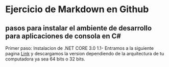 # Ejercicio de Markdown en Github
## pasos para instalar el ambiente de desarrollo para aplicaciones de consola en C#

Primer paso: Instalacion de .NET CORE 3.0
1.1- Entramos a la siguiente pagina [Link](https://dotnet.microsoft.com/download/dotnet-core/3.0 ".NET CORE") y descargamos la version dependiendo de la arquitectura de tu computadora ya sea 64 bits o 32 bits.
